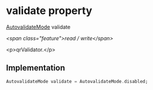 


# validate property







[AutovalidateMode](https:api.flutter.dev/flutter/widgets/AutovalidateMode.html) validate
  
_\<span class="feature"\>read / write\</span\>_



\<p\>qrValidator.\</p\>



## Implementation

```dart
AutovalidateMode validate = AutovalidateMode.disabled;
```







